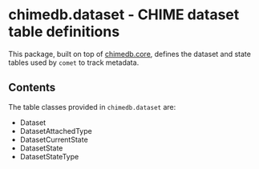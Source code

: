 # chimedb.dataset - CHIME dataset table definitions

This package, built on top of [chimedb.core](https://github.com/chime-experiment/chimedb), defines the
dataset and state tables used by `comet` to track metadata.

## Contents

The table classes provided in `chimedb.dataset` are:
* Dataset
* DatasetAttachedType
* DatasetCurrentState
* DatasetState
* DatasetStateType
